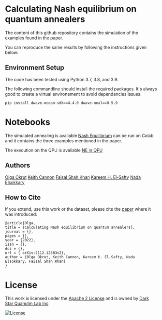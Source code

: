# Calculating Nash equilibrium on quantum annealers

The content of this github repository contains the simulation of the examples found in the paper.

You can reproduce the same results by following the instructions given below: 

## Environment Setup

The code has been tested using Python 3.7, 3.8, and 3.9.

The following commandline should install the required packages. It's always good to create a virtual environement to avoid dependencies issues.
```
pip install dwave-ocean-sdk==4.4.0 dwave-neal==0.5.9 
```

# Notebooks
The simulated annealing is avaliable [Nash Equilibrium](https://github.com/DarkStarQuantumLab/NashEquilibrium/blob/main/Nash_Equilibrium.ipynb) can be run on Colab and it contains the three examples mentioned in the paper.

The execution on the QPU is avaliable [NE in QPU](https://github.com/DarkStarQuantumLab/NashEquilibrium/blob/main/NE_in_QPU.ipynb)


## Authors
[Olga Okrut](https://github.com/olgOk)
[Keith Cannon](https://github.com/krpcannon) 
[Faisal Shah Khan](https://github.com/FShahKhan) 
[Kareem H. El-Safty](https://github.com/kareem1925)
[Nada Elsokkary](https://github.com/NadaElsokkary)

## How to Cite
If you extend, use this work or the dataset, please cite the [paper](https://arxiv.org/pdf/2112.12583.pdf) where it was introduced:

```
@article{Olga,
title = {Calculating Nash equilibrium on quantum annealers},
journal = {},
pages = {},
year = {2022},
issn = {},
doi = {},
url = { arXiv:2112.12583v2},
author = {Olga Okrut, Keith Cannon, Kareem H. El-Safty, Nada Elsokkary, Faisal Shah Khan}
}
```



# License
This work is licensed under the [Apache 2 License](https://www.apache.org/licenses/LICENSE-2.0) and is owned by [Dark Star Quanutm Lab Inc](https://www.darkstarquantumlab.com/)

[![License](https://img.shields.io/badge/License-Apache_2.0-blue.svg)](https://opensource.org/licenses/Apache-2.0)
